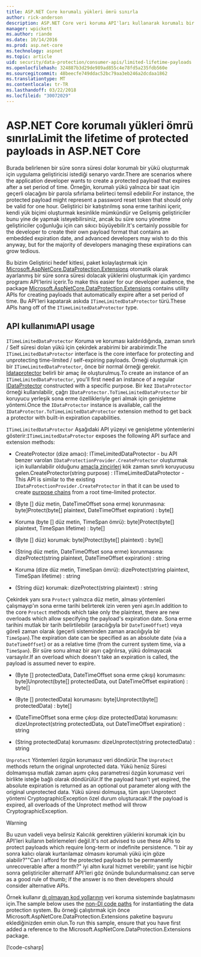 ```yaml
---
title: ASP.NET Core korumalı yükleri ömrü sınırla
author: rick-anderson
description: ASP.NET Core veri koruma API'ları kullanarak korumalı bir yükü ömrü sınırlamak öğrenin.
manager: wpickett
ms.author: riande
ms.date: 10/14/2016
ms.prod: asp.net-core
ms.technology: aspnet
ms.topic: article
uid: security/data-protection/consumer-apis/limited-lifetime-payloads
ms.openlocfilehash: 324887b3d29de989ad855c4e78fd5a235fdb560e
ms.sourcegitcommit: 48beecfe749ddac52bc79aa3eb246a2dcdaa1862
ms.translationtype: MT
ms.contentlocale: tr-TR
ms.lasthandoff: 03/22/2018
ms.locfileid: "30072029"
---
```

# <a name="limit-the-lifetime-of-protected-payloads-in-aspnet-core"></a><span data-ttu-id="9b6ac-103">ASP.NET Core korumalı yükleri ömrü sınırla</span><span class="sxs-lookup"><span data-stu-id="9b6ac-103">Limit the lifetime of protected payloads in ASP.NET Core</span></span>

<span data-ttu-id="9b6ac-104">Burada belirlenen bir süre sonra süresi dolar korumalı bir yükü oluşturmak için uygulama geliştiricisi istediği senaryo vardır.</span><span class="sxs-lookup"><span data-stu-id="9b6ac-104">There are scenarios where the application developer wants to create a protected payload that expires after a set period of time.</span></span> <span data-ttu-id="9b6ac-105">Örneğin, korumalı yükü yalnızca bir saat için geçerli olacağını bir parola sıfırlama belirteci temsil edebilir.</span><span class="sxs-lookup"><span data-stu-id="9b6ac-105">For instance, the protected payload might represent a password reset token that should only be valid for one hour.</span></span> <span data-ttu-id="9b6ac-106">Geliştirici bir katıştırılmış sona erme tarihini içerir, kendi yük biçimi oluşturmak kesinlikle mümkündür ve Gelişmiş geliştiriciler bunu yine de yapmak isteyebilirsiniz, ancak bu süre sonu yönetme geliştiriciler çoğunluğu için can sıkıcı büyüyebilir.</span><span class="sxs-lookup"><span data-stu-id="9b6ac-106">It's certainly possible for the developer to create their own payload format that contains an embedded expiration date, and advanced developers may wish to do this anyway, but for the majority of developers managing these expirations can grow tedious.</span></span>

<span data-ttu-id="9b6ac-107">Bu bizim Geliştirici hedef kitlesi, paket kolaylaştırmak için [Microsoft.AspNetCore.DataProtection.Extensions](https://www.nuget.org/packages/Microsoft.AspNetCore.DataProtection.Extensions/) otomatik olarak ayarlanmış bir süre sonra süresi dolacak yüklerini oluşturmak için yardımcı programı API'lerini içerir.</span><span class="sxs-lookup"><span data-stu-id="9b6ac-107">To make this easier for our developer audience, the package [Microsoft.AspNetCore.DataProtection.Extensions](https://www.nuget.org/packages/Microsoft.AspNetCore.DataProtection.Extensions/) contains utility APIs for creating payloads that automatically expire after a set period of time.</span></span> <span data-ttu-id="9b6ac-108">Bu API'leri kapatarak askıda `ITimeLimitedDataProtector` türü.</span><span class="sxs-lookup"><span data-stu-id="9b6ac-108">These APIs hang off of the `ITimeLimitedDataProtector` type.</span></span>

## <a name="api-usage"></a><span data-ttu-id="9b6ac-109">API kullanımı</span><span class="sxs-lookup"><span data-stu-id="9b6ac-109">API usage</span></span>

<span data-ttu-id="9b6ac-110">`ITimeLimitedDataProtector` Koruma ve koruması kaldırıldığında, zaman sınırlı / Self süresi dolan yükü için çekirdek arabirimi bir arabirimdir.</span><span class="sxs-lookup"><span data-stu-id="9b6ac-110">The `ITimeLimitedDataProtector` interface is the core interface for protecting and unprotecting time-limited / self-expiring payloads.</span></span> <span data-ttu-id="9b6ac-111">Örneği oluşturmak için bir `ITimeLimitedDataProtector`, önce bir normal örneği gerekir. [Idataprotector](xref:security/data-protection/consumer-apis/overview) belirli bir amaç ile oluşturulmuş.</span><span class="sxs-lookup"><span data-stu-id="9b6ac-111">To create an instance of an `ITimeLimitedDataProtector`, you'll first need an instance of a regular [IDataProtector](xref:security/data-protection/consumer-apis/overview) constructed with a specific purpose.</span></span> <span data-ttu-id="9b6ac-112">Bir kez `IDataProtector` örneği kullanılabilir, çağrı `IDataProtector.ToTimeLimitedDataProtector` bir koruyucu yerleşik sona erme özellikleriyle geri almak için genişletme yöntemi.</span><span class="sxs-lookup"><span data-stu-id="9b6ac-112">Once the `IDataProtector` instance is available, call the `IDataProtector.ToTimeLimitedDataProtector` extension method to get back a protector with built-in expiration capabilities.</span></span>

<span data-ttu-id="9b6ac-113">`ITimeLimitedDataProtector` Aşağıdaki API yüzeyi ve genişletme yöntemlerini gösterir:</span><span class="sxs-lookup"><span data-stu-id="9b6ac-113">`ITimeLimitedDataProtector` exposes the following API surface and extension methods:</span></span>

* <span data-ttu-id="9b6ac-114">CreateProtector (dize amacı): ITimeLimitedDataProtector - bu API benzer varolan `IDataProtectionProvider.CreateProtector` oluşturmak için kullanılabilir olduğunu [amaçla zincirleri](xref:security/data-protection/consumer-apis/purpose-strings) kök zaman sınırlı koruyucusu gelen.</span><span class="sxs-lookup"><span data-stu-id="9b6ac-114">CreateProtector(string purpose) : ITimeLimitedDataProtector - This API is similar to the existing `IDataProtectionProvider.CreateProtector` in that it can be used to create [purpose chains](xref:security/data-protection/consumer-apis/purpose-strings) from a root time-limited protector.</span></span>

* <span data-ttu-id="9b6ac-115">(Byte [] düz metin, DateTimeOffset sona erme) korunmasına: byte]</span><span class="sxs-lookup"><span data-stu-id="9b6ac-115">Protect(byte[] plaintext, DateTimeOffset expiration) : byte[]</span></span>

* <span data-ttu-id="9b6ac-116">Koruma (byte [] düz metin, TimeSpan ömrü): byte]</span><span class="sxs-lookup"><span data-stu-id="9b6ac-116">Protect(byte[] plaintext, TimeSpan lifetime) : byte[]</span></span>

* <span data-ttu-id="9b6ac-117">(Byte [] düz) korumak: byte]</span><span class="sxs-lookup"><span data-stu-id="9b6ac-117">Protect(byte[] plaintext) : byte[]</span></span>

* <span data-ttu-id="9b6ac-118">(String düz metin, DateTimeOffset sona erme) korunmasına: dize</span><span class="sxs-lookup"><span data-stu-id="9b6ac-118">Protect(string plaintext, DateTimeOffset expiration) : string</span></span>

* <span data-ttu-id="9b6ac-119">Koruma (dize düz metin, TimeSpan ömrü): dize</span><span class="sxs-lookup"><span data-stu-id="9b6ac-119">Protect(string plaintext, TimeSpan lifetime) : string</span></span>

* <span data-ttu-id="9b6ac-120">(String düz) korumak: dize</span><span class="sxs-lookup"><span data-stu-id="9b6ac-120">Protect(string plaintext) : string</span></span>

<span data-ttu-id="9b6ac-121">Çekirdek yanı sıra `Protect` yalnızca düz metin, alması yöntemleri çalışmayıp'ın sona erme tarihi belirterek izin veren yeni aşırı.</span><span class="sxs-lookup"><span data-stu-id="9b6ac-121">In addition to the core `Protect` methods which take only the plaintext, there are new overloads which allow specifying the payload's expiration date.</span></span> <span data-ttu-id="9b6ac-122">Sona erme tarihini mutlak bir tarih belirtilebilir (aracılığıyla bir `DateTimeOffset`) veya göreli zaman olarak (geçerli sisteminden zaman aracılığıyla bir `TimeSpan`).</span><span class="sxs-lookup"><span data-stu-id="9b6ac-122">The expiration date can be specified as an absolute date (via a `DateTimeOffset`) or as a relative time (from the current system time, via a `TimeSpan`).</span></span> <span data-ttu-id="9b6ac-123">Bir süre sonu almaz bir aşırı çağrılırsa, yükü dolmayacak varsayılır.</span><span class="sxs-lookup"><span data-stu-id="9b6ac-123">If an overload which doesn't take an expiration is called, the payload is assumed never to expire.</span></span>

* <span data-ttu-id="9b6ac-124">(Byte [] protectedData, DateTimeOffset sona erme çıkışı) korumasını: byte]</span><span class="sxs-lookup"><span data-stu-id="9b6ac-124">Unprotect(byte[] protectedData, out DateTimeOffset expiration) : byte[]</span></span>

* <span data-ttu-id="9b6ac-125">(Byte [] protectedData) korumasını: byte]</span><span class="sxs-lookup"><span data-stu-id="9b6ac-125">Unprotect(byte[] protectedData) : byte[]</span></span>

* <span data-ttu-id="9b6ac-126">(DateTimeOffset sona erme çıkışı dize protectedData) korumasını: dize</span><span class="sxs-lookup"><span data-stu-id="9b6ac-126">Unprotect(string protectedData, out DateTimeOffset expiration) : string</span></span>

* <span data-ttu-id="9b6ac-127">(String protectedData) korumasını: dize</span><span class="sxs-lookup"><span data-stu-id="9b6ac-127">Unprotect(string protectedData) : string</span></span>

<span data-ttu-id="9b6ac-128">`Unprotect` Yöntemleri özgün korumasız veri döndürür.</span><span class="sxs-lookup"><span data-stu-id="9b6ac-128">The `Unprotect` methods return the original unprotected data.</span></span> <span data-ttu-id="9b6ac-129">Yükü henüz Süresi dolmamışsa mutlak zaman aşımı çıkış parametresi özgün korumasız veri birlikte isteğe bağlı olarak döndürülür.</span><span class="sxs-lookup"><span data-stu-id="9b6ac-129">If the payload hasn't yet expired, the absolute expiration is returned as an optional out parameter along with the original unprotected data.</span></span> <span data-ttu-id="9b6ac-130">Yükü süresi dolmuşsa, tüm aşırı Unprotect yöntemi CryptographicException özel durum oluşturacak.</span><span class="sxs-lookup"><span data-stu-id="9b6ac-130">If the payload is expired, all overloads of the Unprotect method will throw CryptographicException.</span></span>

>[!WARNING]
> <span data-ttu-id="9b6ac-131">Bu uzun vadeli veya belirsiz Kalıcılık gerektiren yüklerini korumak için bu API'leri kullanın belirlemeleri değil.</span><span class="sxs-lookup"><span data-stu-id="9b6ac-131">It's not advised to use these APIs to protect payloads which require long-term or indefinite persistence.</span></span> <span data-ttu-id="9b6ac-132">"I bir ay sonra kalıcı olarak kurtarılamaz olmasını korumalı yükü için göze alabilir?"</span><span class="sxs-lookup"><span data-stu-id="9b6ac-132">"Can I afford for the protected payloads to be permanently unrecoverable after a month?"</span></span> <span data-ttu-id="9b6ac-133">iyi altın kural hizmet verebilir; yanıt ise hiçbir sonra geliştiriciler alternatif API'leri göz önünde bulundurmalısınız.</span><span class="sxs-lookup"><span data-stu-id="9b6ac-133">can serve as a good rule of thumb; if the answer is no then developers should consider alternative APIs.</span></span>

<span data-ttu-id="9b6ac-134">Örnek kullanır [dı olmayan kod yollarının](xref:security/data-protection/configuration/non-di-scenarios) veri koruma sisteminde başlatmasını için.</span><span class="sxs-lookup"><span data-stu-id="9b6ac-134">The sample below uses the [non-DI code paths](xref:security/data-protection/configuration/non-di-scenarios) for instantiating the data protection system.</span></span> <span data-ttu-id="9b6ac-135">Bu örneği çalıştırmak için önce Microsoft.AspNetCore.DataProtection.Extensions paketine başvuru eklediğinizden emin olun.</span><span class="sxs-lookup"><span data-stu-id="9b6ac-135">To run this sample, ensure that you have first added a reference to the Microsoft.AspNetCore.DataProtection.Extensions package.</span></span>

[!code-csharp[](limited-lifetime-payloads/samples/limitedlifetimepayloads.cs)]
